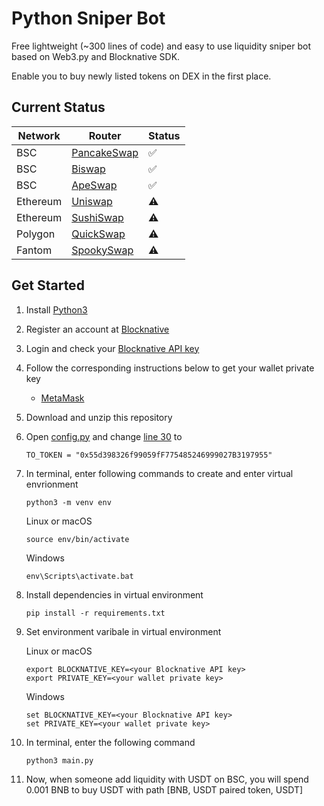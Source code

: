 # Python Sniper Bot

Free lightweight (~300 lines of code) and easy to use liquidity sniper bot based on Web3.py and Blocknative SDK.

Enable you to buy newly listed tokens on DEX in the first place.

## Current Status

Network | Router | Status |
------- | ------ | ------ |
BSC | [PancakeSwap](https://pancakeswap.finance/) | ✅ |
BSC | [Biswap](https://biswap.org/) | ✅ |
BSC | [ApeSwap](https://apeswap.finance/) | ✅ |
Ethereum | [Uniswap](https://app.uniswap.org/) | ⚠️ |
Ethereum | [SushiSwap](https://app.sushi.com/) | ⚠️ |
Polygon | [QuickSwap](https://quickswap.exchange/) | ⚠️ |
Fantom | [SpookySwap](https://spooky.fi/) | ⚠️ |

## Get Started

1. Install [Python3](https://www.python.org/downloads/)
2. Register an account at [Blocknative](https://www.blocknative.com/)
3. Login and check your [Blocknative API key](https://explorer.blocknative.com/account)
4. Follow the corresponding instructions below to get your wallet private key
   - [MetaMask](https://metamask.zendesk.com/hc/en-us/articles/360015289632-How-to-export-an-account-s-private-key)
5. Download and unzip this repository
6. Open [config.py](config.py) and change [line 30](config.py#L30) to
   ```
   TO_TOKEN = "0x55d398326f99059fF775485246999027B3197955"
   ```
7. In terminal, enter following commands to create and enter virtual envrionment
   ```
   python3 -m venv env
   ```
   Linux or macOS
   ```
   source env/bin/activate
   ```
   Windows
   ```
   env\Scripts\activate.bat
   ```
8. Install dependencies in virtual environment
   ```
   pip install -r requirements.txt
   ```
9. Set environment varibale in virtual environment
   
   Linux or macOS
   ```
   export BLOCKNATIVE_KEY=<your Blocknative API key>
   export PRIVATE_KEY=<your wallet private key>
   ```
   Windows
   ```
   set BLOCKNATIVE_KEY=<your Blocknative API key>
   set PRIVATE_KEY=<your wallet private key>
   ```
10. In terminal, enter the following command
    ```
    python3 main.py
    ```
11. Now, when someone add liquidity with USDT on BSC, you will spend 0.001 BNB to buy USDT with path \[BNB, USDT paired token, USDT\]